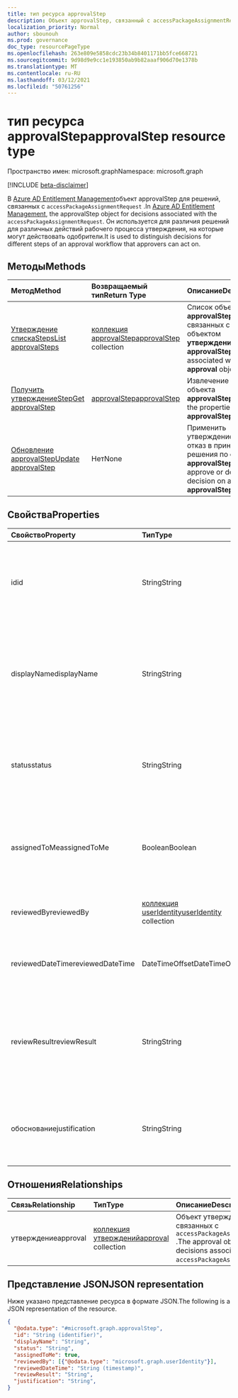 ```yaml
---
title: тип ресурса approvalStep
description: Объект approvalStep, связанный с accessPackageAssignmentRequest.
localization_priority: Normal
author: sbounouh
ms.prod: governance
doc_type: resourcePageType
ms.openlocfilehash: 263e809e5858cdc23b34b8401171bb5fce668721
ms.sourcegitcommit: 9d98d9e9cc1e193850ab9b82aaaf906d70e1378b
ms.translationtype: MT
ms.contentlocale: ru-RU
ms.lasthandoff: 03/12/2021
ms.locfileid: "50761256"
---
```

# <a name="approvalstep-resource-type"></a><span data-ttu-id="184d3-103">тип ресурса approvalStep</span><span class="sxs-lookup"><span data-stu-id="184d3-103">approvalStep resource type</span></span>

<span data-ttu-id="184d3-104">Пространство имен: microsoft.graph</span><span class="sxs-lookup"><span data-stu-id="184d3-104">Namespace: microsoft.graph</span></span>

[!INCLUDE [beta-disclaimer](../../includes/beta-disclaimer.md)]

<span data-ttu-id="184d3-105">В [Azure AD Entitlement Management](entitlementmanagement-root.md)объект approvalStep для решений, связанных с `accessPackageAssignmentRequest` .</span><span class="sxs-lookup"><span data-stu-id="184d3-105">In [Azure AD Entitlement Management](entitlementmanagement-root.md), the approvalStep object for decisions associated with the `accessPackageAssignmentRequest`.</span></span> <span data-ttu-id="184d3-106">Он используется для различия решений для различных действий рабочего процесса утверждения, на которые могут действовать одобрители.</span><span class="sxs-lookup"><span data-stu-id="184d3-106">It is used to distinguish decisions for different steps of an approval workflow that approvers can act on.</span></span>

## <a name="methods"></a><span data-ttu-id="184d3-107">Методы</span><span class="sxs-lookup"><span data-stu-id="184d3-107">Methods</span></span>

| <span data-ttu-id="184d3-108">Метод</span><span class="sxs-lookup"><span data-stu-id="184d3-108">Method</span></span>       | <span data-ttu-id="184d3-109">Возвращаемый тип</span><span class="sxs-lookup"><span data-stu-id="184d3-109">Return Type</span></span> | <span data-ttu-id="184d3-110">Описание</span><span class="sxs-lookup"><span data-stu-id="184d3-110">Description</span></span> |
|:-------------|:------------|:------------|
|[<span data-ttu-id="184d3-111">Утверждение спискаSteps</span><span class="sxs-lookup"><span data-stu-id="184d3-111">List approvalSteps</span></span>](../api/approval-list-steps.md) | <span data-ttu-id="184d3-112">[коллекция approvalStep](approvalstep.md)</span><span class="sxs-lookup"><span data-stu-id="184d3-112">[approvalStep](approvalstep.md) collection</span></span> | <span data-ttu-id="184d3-113">Список объектов **approvalStep,** связанных с объектом **утверждения.**</span><span class="sxs-lookup"><span data-stu-id="184d3-113">List the **approvalStep** objects associated with an **approval** object.</span></span> |
|[<span data-ttu-id="184d3-114">Получить утверждениеStep</span><span class="sxs-lookup"><span data-stu-id="184d3-114">Get approvalStep</span></span>](../api/approvalstep-get.md) | [<span data-ttu-id="184d3-115">approvalStep</span><span class="sxs-lookup"><span data-stu-id="184d3-115">approvalStep</span></span>](approvalstep.md) | <span data-ttu-id="184d3-116">Извлечение свойств объекта **approvalStep.**</span><span class="sxs-lookup"><span data-stu-id="184d3-116">Retrieve the properties of an **approvalStep** object.</span></span> |
|[<span data-ttu-id="184d3-117">Обновление approvalStep</span><span class="sxs-lookup"><span data-stu-id="184d3-117">Update approvalStep</span></span>](../api/approvalstep-update.md) | <span data-ttu-id="184d3-118">Нет</span><span class="sxs-lookup"><span data-stu-id="184d3-118">None</span></span> | <span data-ttu-id="184d3-119">Применить утверждение или отказ в принятии решения по **объекту approvalStep.**</span><span class="sxs-lookup"><span data-stu-id="184d3-119">Apply approve or deny decision on an **approvalStep** object.</span></span> |

## <a name="properties"></a><span data-ttu-id="184d3-120">Свойства</span><span class="sxs-lookup"><span data-stu-id="184d3-120">Properties</span></span>
|<span data-ttu-id="184d3-121">Свойство</span><span class="sxs-lookup"><span data-stu-id="184d3-121">Property</span></span>|<span data-ttu-id="184d3-122">Тип</span><span class="sxs-lookup"><span data-stu-id="184d3-122">Type</span></span>|<span data-ttu-id="184d3-123">Описание</span><span class="sxs-lookup"><span data-stu-id="184d3-123">Description</span></span>|
|:---|:---|:---|
|<span data-ttu-id="184d3-124">id</span><span class="sxs-lookup"><span data-stu-id="184d3-124">id</span></span>|<span data-ttu-id="184d3-125">String</span><span class="sxs-lookup"><span data-stu-id="184d3-125">String</span></span>|<span data-ttu-id="184d3-126">Идентификатор шага, связанного с объектом утверждения.</span><span class="sxs-lookup"><span data-stu-id="184d3-126">The identifier of the step associated with an approval object.</span></span> <span data-ttu-id="184d3-127">Только для чтения.</span><span class="sxs-lookup"><span data-stu-id="184d3-127">Read-only.</span></span>|
|<span data-ttu-id="184d3-128">displayName</span><span class="sxs-lookup"><span data-stu-id="184d3-128">displayName</span></span>|<span data-ttu-id="184d3-129">String</span><span class="sxs-lookup"><span data-stu-id="184d3-129">String</span></span>|<span data-ttu-id="184d3-130">Метка, предоставленная создателем политики для определения шага утверждения.</span><span class="sxs-lookup"><span data-stu-id="184d3-130">The label provided by the policy creator to identify an approval step.</span></span> <span data-ttu-id="184d3-131">Только для чтения</span><span class="sxs-lookup"><span data-stu-id="184d3-131">Read-only</span></span>|
|<span data-ttu-id="184d3-132">status</span><span class="sxs-lookup"><span data-stu-id="184d3-132">status</span></span>|<span data-ttu-id="184d3-133">String</span><span class="sxs-lookup"><span data-stu-id="184d3-133">String</span></span>|<span data-ttu-id="184d3-134">Состояние шага.</span><span class="sxs-lookup"><span data-stu-id="184d3-134">The step status.</span></span> <span data-ttu-id="184d3-135">Возможные значения: `InProgress` или `Completed` .</span><span class="sxs-lookup"><span data-stu-id="184d3-135">Possible values: `InProgress` or `Completed`.</span></span> <span data-ttu-id="184d3-136">Только для чтения.</span><span class="sxs-lookup"><span data-stu-id="184d3-136">Read-only.</span></span>|
|<span data-ttu-id="184d3-137">assignedToMe</span><span class="sxs-lookup"><span data-stu-id="184d3-137">assignedToMe</span></span>|<span data-ttu-id="184d3-138">Boolean</span><span class="sxs-lookup"><span data-stu-id="184d3-138">Boolean</span></span>|<span data-ttu-id="184d3-139">Указывает, назначен ли шаг пользователю вызова для проверки.</span><span class="sxs-lookup"><span data-stu-id="184d3-139">Indicates whether the step is assigned to the calling user to review.</span></span> <span data-ttu-id="184d3-140">Только для чтения.</span><span class="sxs-lookup"><span data-stu-id="184d3-140">Read-only.</span></span>|
|<span data-ttu-id="184d3-141">reviewedBy</span><span class="sxs-lookup"><span data-stu-id="184d3-141">reviewedBy</span></span>|<span data-ttu-id="184d3-142">[коллекция userIdentity](useridentity.md)</span><span class="sxs-lookup"><span data-stu-id="184d3-142">[userIdentity](useridentity.md) collection</span></span> | <span data-ttu-id="184d3-143">Идентификатор рецензента.</span><span class="sxs-lookup"><span data-stu-id="184d3-143">The identifier of the reviewer.</span></span> <span data-ttu-id="184d3-144">Только для чтения.</span><span class="sxs-lookup"><span data-stu-id="184d3-144">Read-only.</span></span>|
|<span data-ttu-id="184d3-145">reviewedDateTime</span><span class="sxs-lookup"><span data-stu-id="184d3-145">reviewedDateTime</span></span>|<span data-ttu-id="184d3-146">DateTimeOffset</span><span class="sxs-lookup"><span data-stu-id="184d3-146">DateTimeOffset</span></span>|<span data-ttu-id="184d3-147">Дата и время записи решения.</span><span class="sxs-lookup"><span data-stu-id="184d3-147">The date and time when a decision was recorded.</span></span> <span data-ttu-id="184d3-148">Только для чтения.</span><span class="sxs-lookup"><span data-stu-id="184d3-148">Read-only.</span></span>|
|<span data-ttu-id="184d3-149">reviewResult</span><span class="sxs-lookup"><span data-stu-id="184d3-149">reviewResult</span></span>|<span data-ttu-id="184d3-150">String</span><span class="sxs-lookup"><span data-stu-id="184d3-150">String</span></span>|<span data-ttu-id="184d3-151">Результат этой записи утверждения.</span><span class="sxs-lookup"><span data-stu-id="184d3-151">The result of this approval record.</span></span> <span data-ttu-id="184d3-152">Возможные значения: `NotReviewed` , `Approved` , `Denied` .</span><span class="sxs-lookup"><span data-stu-id="184d3-152">Possible values include: `NotReviewed`, `Approved`, `Denied`.</span></span>|
|<span data-ttu-id="184d3-153">обоснование</span><span class="sxs-lookup"><span data-stu-id="184d3-153">justification</span></span>|<span data-ttu-id="184d3-154">String</span><span class="sxs-lookup"><span data-stu-id="184d3-154">String</span></span>|<span data-ttu-id="184d3-155">Обоснование, связанное с решением о шаге утверждения.</span><span class="sxs-lookup"><span data-stu-id="184d3-155">The justification associated with the approval step decision.</span></span>|

## <a name="relationships"></a><span data-ttu-id="184d3-156">Отношения</span><span class="sxs-lookup"><span data-stu-id="184d3-156">Relationships</span></span>
|<span data-ttu-id="184d3-157">Связь</span><span class="sxs-lookup"><span data-stu-id="184d3-157">Relationship</span></span>|<span data-ttu-id="184d3-158">Тип</span><span class="sxs-lookup"><span data-stu-id="184d3-158">Type</span></span>|<span data-ttu-id="184d3-159">Описание</span><span class="sxs-lookup"><span data-stu-id="184d3-159">Description</span></span>|
|:---|:---|:---|
|<span data-ttu-id="184d3-160">утверждение</span><span class="sxs-lookup"><span data-stu-id="184d3-160">approval</span></span>|<span data-ttu-id="184d3-161">[коллекция утверждений](../resources/approval.md)</span><span class="sxs-lookup"><span data-stu-id="184d3-161">[approval](../resources/approval.md) collection</span></span>|<span data-ttu-id="184d3-162">Объект утверждения решений, связанных с `accessPackageAssignmentRequest` .</span><span class="sxs-lookup"><span data-stu-id="184d3-162">The approval object for decisions associated with the `accessPackageAssignmentRequest`.</span></span>|

## <a name="json-representation"></a><span data-ttu-id="184d3-163">Представление JSON</span><span class="sxs-lookup"><span data-stu-id="184d3-163">JSON representation</span></span>
<span data-ttu-id="184d3-164">Ниже указано представление ресурса в формате JSON.</span><span class="sxs-lookup"><span data-stu-id="184d3-164">The following is a JSON representation of the resource.</span></span>
<!-- {
  "blockType": "resource",
  "keyProperty": "id",
  "@odata.type": "microsoft.graph.approvalStep",
}
-->
``` json
{
  "@odata.type": "#microsoft.graph.approvalStep",
  "id": "String (identifier)",
  "displayName": "String",
  "status": "String",
  "assignedToMe": true,
  "reviewedBy": [{"@odata.type": "microsoft.graph.userIdentity"}],
  "reviewedDateTime": "String (timestamp)",
  "reviewResult": "String",
  "justification": "String",
}
```
